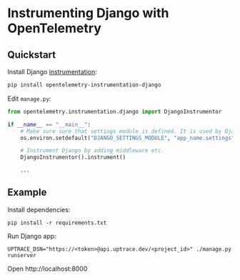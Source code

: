 # Instrumenting Django with OpenTelemetry

## Quickstart

Install Django
[instrumentation](https://github.com/open-telemetry/opentelemetry-python-contrib/tree/main/instrumentation/opentelemetry-instrumentation-django):

```bash
pip install opentelemetry-instrumentation-django
```

Edit `manage.py`:

```python
from opentelemetry.instrumentation.django import DjangoInstrumentor

if __name__ == "__main__":
    # Make sure sure that settings module is defined. It is used by DjangoInstrumentor.
    os.environ.setdefault("DJANGO_SETTINGS_MODULE", "app_name.settings")

    # Instrument Django by adding middleware etc.
    DjangoInstrumentor().instrument()

    ...
```

## Example

Install dependencies:

```shell
pip install -r requirements.txt
```

Run Django app:

```shell
UPTRACE_DSN="https://<token>@api.uptrace.dev/<project_id>" ./manage.py runserver
```

Open http://localhost:8000
